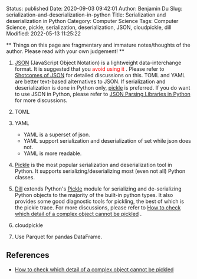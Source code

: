 Status: published
Date: 2020-09-03 09:42:01
Author: Benjamin Du
Slug: serialization-and-deserialization-in-python
Title: Serialization and deserialization in Python
Category: Computer Science
Tags: Computer Science, pickle, serialization, deserialization, JSON, cloudpickle, dill
Modified: 2022-05-13 11:25:22

**
Things on this page are fragmentary and immature notes/thoughts of the author.
Please read with your own judgement!
**

1. [JSON](https://www.json.org/json-en.html)
    (JavaScript Object Notation) is a lightweight data-interchange format.
    It is suggested that you <span style="color:red"> avoid using it </span>.
    Please refer to 
    [Shotcomes of JSON](https://www.legendu.net/misc/blog/json-tips/#shortcomes-of-json)
    for detailed discussions on this.
    TOML and YAML are better text-based alternatives to JSON.
    If serialization and deserialization is done in Python only,
    [pickle](http://www.legendu.net/misc/blog/serialize-and-deserialize-object-using-pickle-in-python)
    is preferred.
    If you do want to use JSON in Python,
    please refer to
    [JSON Parsing Libraries in Python](https://www.legendu.net/misc/blog/json-tips/#json-parsing-libraries-in-python)
    for more discussions.

2. TOML

3. YAML
    - YAML is a superset of json.
    - YAML support serialization and deserialization of set while json does not.
    - YAML is more readable.

2. [Pickle](http://www.legendu.net/misc/blog/serialize-and-deserialize-object-using-pickle-in-python)
    is the most popular serialization and deserialization tool in Python.
    It supports serializing/deserializing most (even not all) Python classes.

3. [Dill](https://github.com/uqfoundation/dill)
    extends Python's
    [Pickle](http://www.legendu.net/misc/blog/serialize-and-deserialize-object-using-pickle-in-python)
    module for serializing and de-serializing Python objects to the majority of the built-in python types. 
    It also provides some good diagnostic tools for pickling, 
    the best of which is the pickle trace.
    For more discussions,
    please refer to
    [How to check which detail of a complex object cannot be pickled](https://stackoverflow.com/questions/22233478/how-to-check-which-detail-of-a-complex-object-cannot-be-pickled)
    .

4. cloudpickle

5. Use Parquet for pandas DataFrame.

## References

- [How to check which detail of a complex object cannot be pickled](https://stackoverflow.com/questions/22233478/how-to-check-which-detail-of-a-complex-object-cannot-be-pickled)
